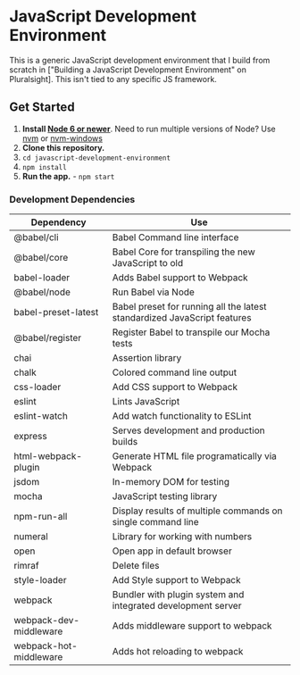 # JavaScript Development Environment

This is a generic JavaScript development environment that I build from scratch in ["Building a JavaScript Development Environment" on Pluralsight]. This isn't tied to any specific JS framework.

## Get Started

1. **Install [Node 6 or newer](https://nodejs.org)**. Need to run multiple versions of Node? Use [nvm](https://github.com/creationix/nvm) or [nvm-windows](https://github.com/coreybutler/nvm-windows)
2. **Clone this repository.**
3. `cd javascript-development-environment`
4. `npm install`
5. **Run the app.** - `npm start`

### Development Dependencies

| **Dependency**              | **Use**                                                                                                   |
| --------------------------- | --------------------------------------------------------------------------------------------------------- |
| @babel/cli                   | Babel Command line interface                                                                              |
| @babel/core                  | Babel Core for transpiling the new JavaScript to old                                                      |
| babel-loader                | Adds Babel support to Webpack                                                                             |
| @babel/node                 | Run Babel via Node                                                                                        |
| babel-preset-latest         | Babel preset for running all the latest standardized JavaScript features                                  |
| @babel/register              | Register Babel to transpile our Mocha tests                                                               |
| chai                        | Assertion library                                                                                         |
| chalk                       | Colored command line output                                                                               |
| css-loader                  | Add CSS support to Webpack                                                                                |
| eslint                      | Lints JavaScript                                                                                          |
| eslint-watch                | Add watch functionality to ESLint                                                                         |
| express                     | Serves development and production builds                                                                  |
| html-webpack-plugin         | Generate HTML file programatically via Webpack                                                            |
| jsdom                       | In-memory DOM for testing                                                                                 |
| mocha                       | JavaScript testing library                                                                                |
| npm-run-all                 | Display results of multiple commands on single command line                                               |
| numeral                     | Library for working with numbers                                                                          |
| open                        | Open app in default browser                                                                               |
| rimraf                      | Delete files                                                                                              |
| style-loader                | Add Style support to Webpack                                                                              |
| webpack                     | Bundler with plugin system and integrated development server                                              |
| webpack-dev-middleware      | Adds middleware support to webpack                                                                        |
| webpack-hot-middleware      | Adds hot reloading to webpack                                                                             |
